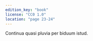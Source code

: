 ```yaml
---
edition_key: "book"
license: "CC0 1.0"
location: "page 23-24"
---
```

Continua quasi pluvia per biduum istud.
